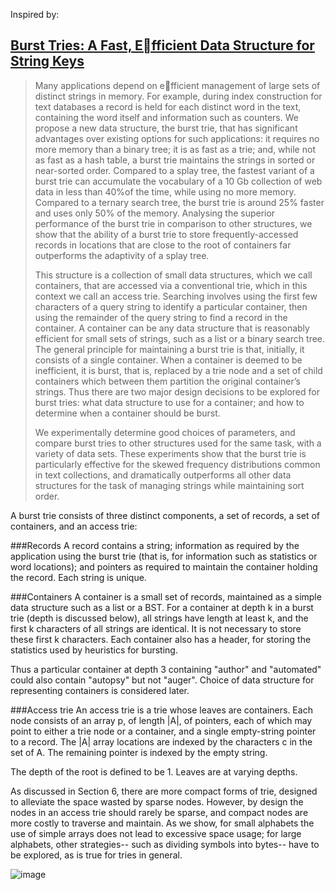 Inspired by:

## [Burst Tries: A Fast, Efficient Data Structure for String Keys](http://ww2.cs.mu.oz.au/~jz/fulltext/acmtois02.pdf)

> Many applications depend on efficient management of large sets of distinct strings in memory. For example, during index construction for text databases a record is held for each distinct word in the text, containing the word itself and information such as counters. We propose a new data structure, the burst trie, that has significant advantages over existing options for such applications: it requires no more memory than a binary tree; it is as fast as a trie; and, while not as fast as a hash table, a burst trie maintains the strings in sorted or near-sorted order. Compared to a splay tree, the fastest variant of a burst trie can accumulate the vocabulary of a 10 Gb collection of web data in less than 40%of the time, while using no more memory. Compared to a ternary search tree, the burst trie is around 25% faster and uses only 50% of the memory. Analysing the superior performance of the burst trie in comparison to other structures, we show that the ability of a burst trie to store frequently-accessed records in locations that are close to the root of containers far outperforms the adaptivity of a splay tree.
> 
> This structure is a collection of small data structures, which we call containers, that are accessed via a conventional trie, which in this context we call an access trie. Searching involves using the first few characters of a query string to identify a particular container, then using the remainder of the query string to find a record in the container. A container can be any data structure that is reasonably efficient for small sets of strings, such as a list or a binary search tree. The general principle for maintaining a burst trie is that, initially, it consists of a single container. When a container is deemed to be inefficient, it is burst, that is, replaced by a trie node and a set of child containers which between them partition the original container’s strings. Thus there are two major design decisions to be explored for burst tries: what data structure to use for a container; and how to determine when a container should be burst.
>
> We experimentally determine good choices of parameters, and compare burst tries to other structures used for the same task, with a variety of data sets. These experiments show that the burst trie is particularly effective for the skewed frequency distributions common in text collections, and dramatically outperforms all other data structures for the task of managing strings while maintaining sort order.


A burst trie consists of three distinct components, a set of records, a set of containers, and an access trie:

###Records
A record contains a string; information as required by the application using the burst trie (that is, for information such as statistics or word locations); and pointers as required to maintain the container holding the record. Each string is unique.

###Containers
A container is a small set of records, maintained as a simple data structure such as a list or a BST. For a container at depth k in a burst trie (depth is discussed below), all strings have length at least k, and the first k characters of all strings are identical. It is not necessary to store these first k characters. Each container also has a header, for storing the statistics used by heuristics for bursting.

Thus a particular container at depth 3 containing "author" and "automated" could also contain "autopsy" but not "auger". Choice of data structure for representing containers is considered later.

###Access trie
An access trie is a trie whose leaves are containers. Each node consists of an array p, of length |A|, of pointers, each of which may point to either a trie node or a container, and a single empty-string pointer to a record. The |A| array locations are indexed by the characters c in the set of A. The remaining pointer is indexed by the empty string.

The depth of the root is defined to be 1. Leaves are at varying depths.

As discussed in Section 6, there are more compact forms of trie, designed to alleviate the space wasted by sparse nodes. However, by design the nodes in an access trie should rarely be sparse, and compact nodes are more costly to traverse and maintain. As we show, for small alphabets the use of simple arrays does not lead to excessive space usage; for large alphabets, other strategies-- such as dividing symbols into bytes-- have to be explored, as is true for tries in general.

![image](https://github.com/arieljake/burst-trie/blob/master/docs/burst-trie-1.png)


